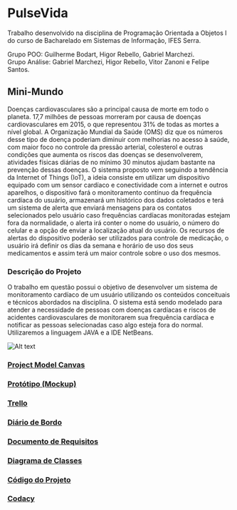 # PulseVida

Trabalho desenvolvido na disciplina de Programação Orientada a Objetos I do curso de Bacharelado em Sistemas de Informação, IFES Serra.<br>

Grupo POO: Guilherme Bodart, Higor Rebello, Gabriel Marchezi.<br>
Grupo Análise: Gabriel Marchezi, Higor Rebello, Vitor Zanoni e Felipe Santos.<br>

## Mini-Mundo

Doenças cardiovasculares são a principal causa de morte em todo o planeta. 17,7
milhões de pessoas morreram por causa de doenças cardiovasculares em 2015, o que
representou 31% de todas as mortes a nível global. A Organização Mundial da Saúde
(OMS) diz que os números desse tipo de doença poderiam diminuir com melhorias no
acesso à saúde, com maior foco no controle da pressão arterial, colesterol e outras
condições que aumenta os riscos das doenças se desenvolverem, atividades físicas
diárias de no mínimo 30 minutos ajudam bastante na prevenção dessas doenças.
O sistema proposto vem seguindo a tendência da Internet of Things (IoT), a ideia
consiste em utilizar um dispositivo equipado com um sensor cardíaco e conectividade
com a internet e outros aparelhos, o dispositivo fará o monitoramento contínuo da
frequência cardíaca do usuário, armazenará um histórico dos dados coletados e terá
um sistema de alerta que enviará mensagens para os contatos selecionados pelo
usuário caso frequências cardíacas monitoradas estejam fora da normalidade, o alerta
irá conter o nome do usuário, o número do celular e a opção de enviar a localização
atual do usuário. Os recursos de alertas do dispositivo poderão ser utilizados para
controle de medicação, o usuário irá definir os dias da semana e horário de uso dos
seus medicamentos e assim terá um maior controle sobre o uso dos mesmos.<br>

### Descrição do Projeto
O trabalho em questão possui o objetivo de desenvolver um sistema de monitoramento cardíaco de um usuário utilizando os conteúdos conceituais e técnicos abordados na disciplina. O sistema está sendo modelado para atender a necessidade de pessoas com doenças cardíacas e riscos de acidentes cardiovasculares de monitorarem sua frequência cardíaca e notificar as pessoas selecionadas caso algo esteja fora do normal. Utilizaremos a linguagem JAVA e a IDE NetBeans.<br>

![Alt text](https://github.com/gmarchezi/PulseiraPOO1/blob/master/New%20Wireframe%201.png?raw=true "Imagem")

### [Project Model Canvas](https://github.com/gmarchezi/PulseiraPOO1/blob/master/Project%20Canvas%20Online.pdf)

### [Protótipo (Mockup)](https://github.com/gmarchezi/PulseVida/blob/master/PrototipoPV.pdf)

### [Trello](https://trello.com/b/fX00lfH3)

### [Diário de Bordo](https://docs.google.com/document/d/1S1ddIExU4Hc-axx8Ch8JA56SY4iaTZdEXbXFiaRo1ZU/edit?usp=sharing)

### [Documento de Requisitos](https://drive.google.com/open?id=1ZO8Rrlvdwg-qflk47jPKTi_kpTGTO-8I)

### [Diagrama de Classes](https://github.com/gmarchezi/PulseVida/blob/master/diagrama_classe_final.png?raw=true)

### [Código do Projeto](https://github.com/gmarchezi/PulseVida/tree/master/PulseVida)

### [Codacy](https://app.codacy.com/project/Guilherme-Bodart/PulseVida/dashboard)
